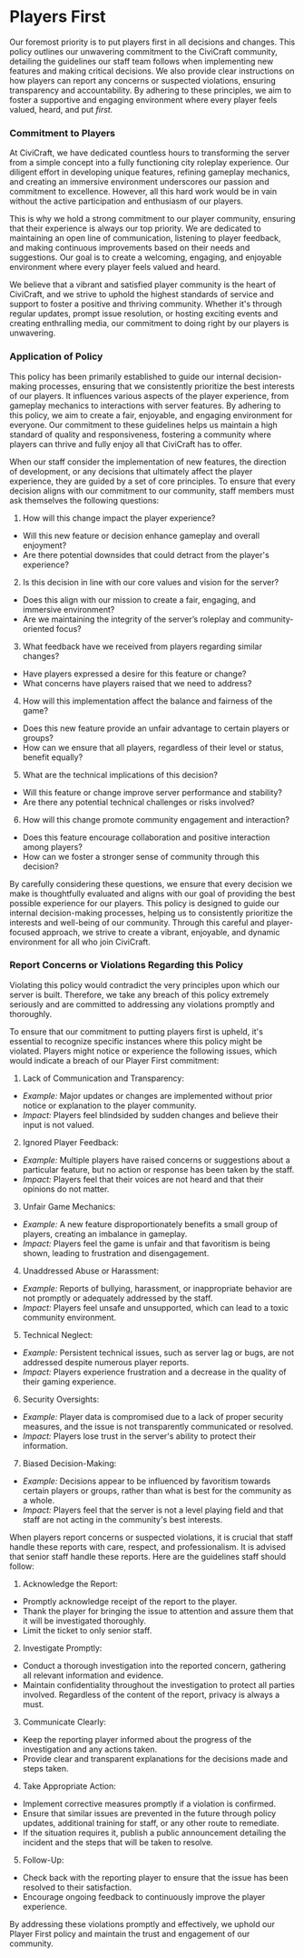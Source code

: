 # Players First

Our foremost priority is to put players first in all decisions and changes. This policy outlines our unwavering commitment to the CiviCraft community, detailing the guidelines our staff team follows when implementing new features and making critical decisions. We also provide clear instructions on how players can report any concerns or suspected violations, ensuring transparency and accountability. By adhering to these principles, we aim to foster a supportive and engaging environment where every player feels valued, heard, and put *first.*

### Commitment to Players
At CiviCraft, we have dedicated countless hours to transforming the server from a simple concept into a fully functioning city roleplay experience. Our diligent effort in developing unique features, refining gameplay mechanics, and creating an immersive environment underscores our passion and commitment to excellence. However, all this hard work would be in vain without the active participation and enthusiasm of our players.

This is why we hold a strong commitment to our player community, ensuring that their experience is always our top priority. We are dedicated to maintaining an open line of communication, listening to player feedback, and making continuous improvements based on their needs and suggestions. Our goal is to create a welcoming, engaging, and enjoyable environment where every player feels valued and heard.

We believe that a vibrant and satisfied player community is the heart of CiviCraft, and we strive to uphold the highest standards of service and support to foster a positive and thriving community. Whether it's through regular updates, prompt issue resolution, or hosting exciting events and creating enthralling media, our commitment to doing right by our players is unwavering.

### Application of Policy
This policy has been primarily established to guide our internal decision-making processes, ensuring that we consistently prioritize the best interests of our players. It influences various aspects of the player experience, from gameplay mechanics to interactions with server features. By adhering to this policy, we aim to create a fair, enjoyable, and engaging environment for everyone. Our commitment to these guidelines helps us maintain a high standard of quality and responsiveness, fostering a community where players can thrive and fully enjoy all that CiviCraft has to offer.

When our staff consider the implementation of new features, the direction of development, or any decisions that ultimately affect the player experience, they are guided by a set of core principles. To ensure that every decision aligns with our commitment to our community, staff members must ask themselves the following questions:

1. How will this change impact the player experience?
* Will this new feature or decision enhance gameplay and overall enjoyment? 
* Are there potential downsides that could detract from the player's experience?

2. Is this decision in line with our core values and vision for the server?
* Does this align with our mission to create a fair, engaging, and immersive environment?
* Are we maintaining the integrity of the server’s roleplay and community-oriented focus?

3. What feedback have we received from players regarding similar changes?
* Have players expressed a desire for this feature or change?
* What concerns have players raised that we need to address?

4. How will this implementation affect the balance and fairness of the game?
* Does this new feature provide an unfair advantage to certain players or groups?
* How can we ensure that all players, regardless of their level or status, benefit equally?

5. What are the technical implications of this decision?
* Will this feature or change improve server performance and stability?
* Are there any potential technical challenges or risks involved?

6. How will this change promote community engagement and interaction?
* Does this feature encourage collaboration and positive interaction among players?
* How can we foster a stronger sense of community through this decision?

By carefully considering these questions, we ensure that every decision we make is thoughtfully evaluated and aligns with our goal of providing the best possible experience for our players. This policy is designed to guide our internal decision-making processes, helping us to consistently prioritize the interests and well-being of our community. Through this careful and player-focused approach, we strive to create a vibrant, enjoyable, and dynamic environment for all who join CiviCraft.


### Report Concerns or Violations Regarding this Policy
Violating this policy would contradict the very principles upon which our server is built. Therefore, we take any breach of this policy extremely seriously and are committed to addressing any violations promptly and thoroughly.

To ensure that our commitment to putting players first is upheld, it's essential to recognize specific instances where this policy might be violated. Players might notice or experience the following issues, which would indicate a breach of our Player First commitment:
1. Lack of Communication and Transparency:
* *Example:* Major updates or changes are implemented without prior notice or explanation to the player community.
* *Impact:* Players feel blindsided by sudden changes and believe their input is not valued.

2. Ignored Player Feedback:
* *Example:* Multiple players have raised concerns or suggestions about a particular feature, but no action or response has been taken by the staff.
* *Impact:* Players feel that their voices are not heard and that their opinions do not matter.

3. Unfair Game Mechanics:
* *Example:* A new feature disproportionately benefits a small group of players, creating an imbalance in gameplay.
* *Impact:* Players feel the game is unfair and that favoritism is being shown, leading to frustration and disengagement.

4. Unaddressed Abuse or Harassment:
* *Example:* Reports of bullying, harassment, or inappropriate behavior are not promptly or adequately addressed by the staff.
* *Impact:* Players feel unsafe and unsupported, which can lead to a toxic community environment.

5. Technical Neglect:
* *Example:* Persistent technical issues, such as server lag or bugs, are not addressed despite numerous player reports.
* *Impact:* Players experience frustration and a decrease in the quality of their gaming experience.

6. Security Oversights:
* *Example:* Player data is compromised due to a lack of proper security measures, and the issue is not transparently communicated or resolved.
* *Impact:* Players lose trust in the server's ability to protect their information.

7. Biased Decision-Making:
* *Example:* Decisions appear to be influenced by favoritism towards certain players or groups, rather than what is best for the community as a whole.
* *Impact:* Players feel that the server is not a level playing field and that staff are not acting in the community's best interests.

When players report concerns or suspected violations, it is crucial that staff handle these reports with care, respect, and professionalism. It is advised that senior staff handle these reports. Here are the guidelines staff should follow:

1. Acknowledge the Report:
* Promptly acknowledge receipt of the report to the player.
* Thank the player for bringing the issue to attention and assure them that it will be investigated thoroughly.
* Limit the ticket to only senior staff.

2. Investigate Promptly:
* Conduct a thorough investigation into the reported concern, gathering all relevant information and evidence.
* Maintain confidentiality throughout the investigation to protect all parties involved. Regardless of the content of the report, privacy is always a must.

3. Communicate Clearly:
* Keep the reporting player informed about the progress of the investigation and any actions taken.
* Provide clear and transparent explanations for the decisions made and steps taken.

4. Take Appropriate Action:
* Implement corrective measures promptly if a violation is confirmed.
* Ensure that similar issues are prevented in the future through policy updates, additional training for staff, or any other route to remediate.
* If the situation requires it, publish a public announcement detailing the incident and the steps that will be taken to resolve.

5. Follow-Up:
* Check back with the reporting player to ensure that the issue has been resolved to their satisfaction.
* Encourage ongoing feedback to continuously improve the player experience.

By addressing these violations promptly and effectively, we uphold our Player First policy and maintain the trust and engagement of our community.
